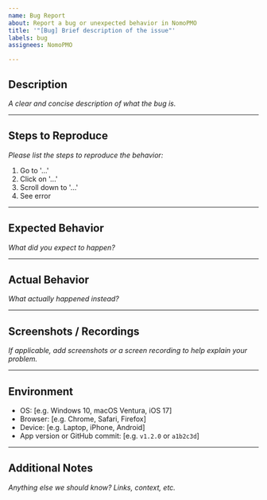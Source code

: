 ```yaml
---
name: Bug Report
about: Report a bug or unexpected behavior in NomoPMO
title: '"[Bug] Brief description of the issue"'
labels: bug
assignees: NomoPMO

---
```


## Description

*A clear and concise description of what the bug is.*

---

## Steps to Reproduce

*Please list the steps to reproduce the behavior:*

1. Go to '...'
2. Click on '...'
3. Scroll down to '...'
4. See error

---

## Expected Behavior

*What did you expect to happen?*

---

## Actual Behavior

*What actually happened instead?*

---

## Screenshots / Recordings

*If applicable, add screenshots or a screen recording to help explain your problem.*

---

## Environment

- OS: [e.g. Windows 10, macOS Ventura, iOS 17]
- Browser: [e.g. Chrome, Safari, Firefox]
- Device: [e.g. Laptop, iPhone, Android]
- App version or GitHub commit: [e.g. `v1.2.0` or `a1b2c3d`]

---

## Additional Notes

*Anything else we should know? Links, context, etc.*
